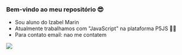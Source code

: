### Bem-vindo ao meu repositório 😎

- Sou aluno do Izabel Marin
- Atualmente trabalhamos com "JavaScript" na plataforma P5JS 🐱‍🐉
- Para contato email: nao me contatem 

![](https://media1.tenor.com/m/W-42HlChzwAAAAAd/rainn-wilson.gif)

